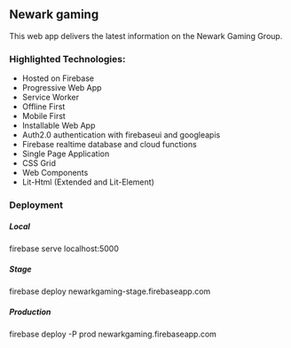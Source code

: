 ## Newark gaming

This web app delivers the latest information on the Newark Gaming Group.

### Highlighted Technologies:
* Hosted on Firebase
* Progressive Web App
* Service Worker
* Offline First
* Mobile First
* Installable Web App
* Auth2.0 authentication with firebaseui and googleapis
* Firebase realtime database and cloud functions
* Single Page Application
* CSS Grid
* Web Components
* Lit-Html (Extended and Lit-Element)

### Deployment

##### Local
firebase serve
localhost:5000

##### Stage
firebase deploy
newarkgaming-stage.firebaseapp.com

##### Production
firebase deploy -P prod
newarkgaming.firebaseapp.com
